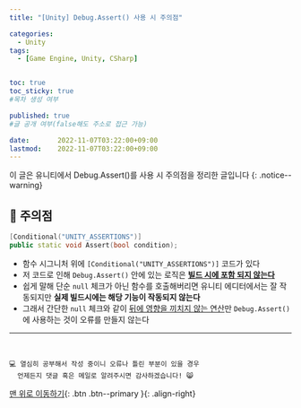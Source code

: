 ```yaml
---
title: "[Unity] Debug.Assert() 사용 시 주의점" 

categories:
  - Unity
tags:
  - [Game Engine, Unity, CSharp]


toc: true
toc_sticky: true
#목차 생성 여부

published: true
#글 공개 여부(false해도 주소로 접근 가능)

date:       2022-11-07T03:22:00+09:00
lastmod:    2022-11-07T03:22:00+09:00
---
```


이 글은 유니티에서 Debug.Assert()를 사용 시 주의점을 정리한 글입니다
{: .notice--warning}

## 🧵 주의점

```cpp
[Conditional("UNITY_ASSERTIONS")]
public static void Assert(bool condition);
```

- 함수 시그니처 위에 `[Conditional("UNITY_ASSERTIONS")]` 코드가 있다
- 저 코드로 인해 `Debug.Assert()` 안에 있는 로직은 **<u>빌드 시에 포함 되지 않는다</u>**
- 쉽게 말해 단순 `null` 체크가 아닌 함수를 호출해버리면 유니티 에디터에서는 잘 작동되지만 **실제 빌드시에는 해당 기능이 작동되지 않는다**
- 그래서 간단한 `null` 체크와 같이 <u>뒤에 영향을 끼치지 않는 연산</u>만 `Debug.Assert()`에 사용하는 것이 오류를 만들지 않는다

***
<br>

    💻 열심히 공부해서 작성 중이니 오류나 틀린 부분이 있을 경우 
      언제든지 댓글 혹은 메일로 알려주시면 감사하겠습니다! 😸

[맨 위로 이동하기](#){: .btn .btn--primary }{: .align-right}